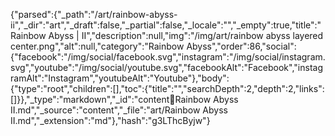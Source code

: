 {"parsed":{"_path":"/art/rainbow-abyss-ii","_dir":"art","_draft":false,"_partial":false,"_locale":"","_empty":true,"title":"Rainbow Abyss | II","description":null,"img":"/img/art/rainbow abyss layered center.png","alt":null,"category":"Rainbow Abyss","order":86,"social":{"facebook":"/img/social/facebook.svg","instagram":"/img/social/instagram.svg","youtube":"/img/social/youtube.svg","facebookAlt":"Facebook","instagramAlt":"Instagram","youtubeAlt":"Youtube"},"body":{"type":"root","children":[],"toc":{"title":"","searchDepth":2,"depth":2,"links":[]}},"_type":"markdown","_id":"content:art:Rainbow Abyss II.md","_source":"content","_file":"art/Rainbow Abyss II.md","_extension":"md"},"hash":"g3LThcByjw"}